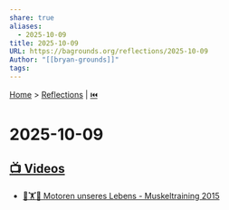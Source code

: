 ```yaml
---
share: true
aliases:
  - 2025-10-09
title: 2025-10-09
URL: https://bagrounds.org/reflections/2025-10-09
Author: "[[bryan-grounds]]"
tags:
---
```

[Home](../index.md) > [Reflections](./index.md) | [⏮️](./2025-10-08.md)  
# 2025-10-09  
## [📺 Videos](../videos/index.md)  
- [💪🏋️📅 Motoren unseres Lebens - Muskeltraining 2015](../videos/motoren-unseres-lebens-muskeltraining-2015-vortrag-dr-patrick-oconnor.md)